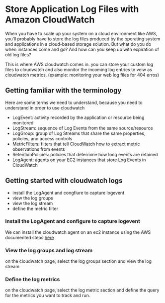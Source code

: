# Store Application Log Files with Amazon CloudWatch
When you have to scale up your system on a cloud environment like AWS, you’ll probably have to store the log files produced by the operating system and applications in a cloud-based storage solution. But what do you do when instances come and go? And how can you keep up with expiration of old log files?

This is where AWS cloudwatch comes in. you can store your custom log files to cloudwatch and also monitor the incoming log entries to veiw as cloudwatch metrics. (example: monitoring your web log files for 404 erros)

## Getting familiar with the terminology
Here are some terms we need to understand, because you need to understand in order to use cloudwatch

* LogEvent: activity recorded by the application or resource being monitored
* LogStream: sequence of Log Events from the same source/resource
* LogGroup: group of Log Streams that share the same properties, policies, and access controls
* MetricFilters: filters that tell CloudWatch how to extract metric observations from events
* RetentionPolicies: policies that determine how long events are retained
* LogAgent: agents on your EC2 instances that store Log Events in CloudWatch

## Getting started with cloudwatch logs

* install the LogAgent and congfiure to capture logevent
* view the log groups
* view the log stream
* define the metric filter

### Install the LogAgent and configure to capture logevent
We can install the cloudwatch agent on an ec2 instance using the AWS documented steps [here](https://docs.aws.amazon.com/AmazonCloudWatch/latest/logs/QuickStartEC2Instance.html)


### View the log groups and log stream
on the cloudwatch page, select the log groups section and view the log stream

### Define the log metrics
on the cloudwatch page, select the log metric section and define the query for the metrics you want to track and run.
